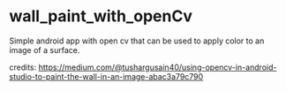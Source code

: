 # wall_paint_with_openCv

Simple android app with open cv that can be used to apply color to an image of a surface.

credits: https://medium.com/@tushargusain40/using-opencv-in-android-studio-to-paint-the-wall-in-an-image-abac3a79c790
